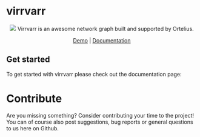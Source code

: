 # virrvarr

<div align="center">
  <img src="https://www.ortelius.com/wp-content/uploads/2020/05/Ortelius-logo-black.png" />
  Virrvarr is an awesome network graph built and supported by Ortelius.

  [Demo](https://www.ortelius.com/) | [Documentation](https://www.ortelius.com/)
</div>

## Get started
To get started with virrvarr please check out the documentation page:

# Contribute
Are you missing something? Consider contributing your time to the project! You can of course also post suggestions, bug reports or general questions to us here on Github.
